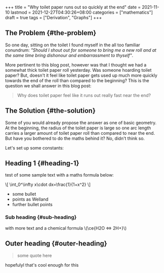 +++
title = "Why toilet paper runs out so quickly at the end"
date = 2021-11-10
lastmod = 2021-12-27T04:30:26+08:00
categories = ["mathematics"]
draft = true
tags = ["Derivation", "Graphs"]
+++

## The Problem {#the-problem}

So one day, sitting on the toilet I found myself in the all too familiar conundrum: _"Should I shout out for someone to bring me a new roll and at the same time bring dishonour and embarrassment to thyself"_.

More pertinent to this blog post, however was that I thought we had a somewhat thick toilet paper roll yesterday. Was someone hoarding toilet paper? But, doesn't it feel like toilet paper gets used up much more quickly towards the end of the roll than compared to the beginning? This is the question we shall answer in this blog post:

> Why does toilet paper feel like it runs out really fast near the end?


## The Solution {#the-solution}

Some of you would already propose the answer as one of basic geometry. At the beginning, the radius of the toilet paper is large so one arc length carries a larger amount of toilet paper roll than compared to near the end. But have you bothered to do the maths behind it? No, didn't think so.

Let's set up some constants:


## Heading 1 {#heading-1}

test of some sample text with a maths formula below:

\\[
\int\_0^\infty x\cdot dx=\frac{1}{1+x^2}
\\]

-   some bullet
-   points as Welland
-   further bullet points


### Sub heading {#sub-heading}

with more text and a chemical formula \\(\ce{H2O <=> 2H+}\\)


## Outer heading {#outer-heading}

> some quote here

hopefulyl that's cool enough for this

